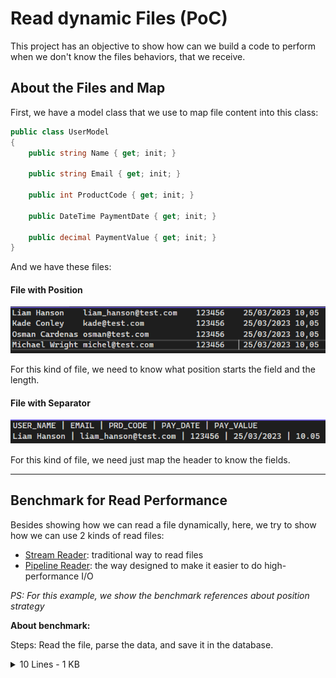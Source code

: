 # Read dynamic Files (PoC)

This project has an objective to show how can we build a code to perform when we don't know the files behaviors, that we receive.

## About the Files and Map

First, we have a model class that we use to map file content into this class:

```csharp
public class UserModel
{
    public string Name { get; init; }

    public string Email { get; init; }

    public int ProductCode { get; init; }

    public DateTime PaymentDate { get; init; }

    public decimal PaymentValue { get; init; }
}
```

And we have these files:

#### File with Position

![Position Files](https://raw.githubusercontent.com/alexalvess/poc-read-dynamic-file/main/.assets/img/position-file-sample.png)

For this kind of file, we need to know what position starts the field and the length.

#### File with Separator

![Separator Files](https://github.com/alexalvess/poc-read-dynamic-file/blob/main/.assets/img/separator-file-sample.png?raw=true)

For this kind of file, we need just map the header to know the fields.

---

## Benchmark for Read Performance

Besides showing how we can read a file dynamically, here, we try to show how we can use 2 kinds of read files:
* [Stream Reader](https://learn.microsoft.com/en-us/dotnet/api/system.io.stream?view=net-7.0): traditional way to read files
* [Pipeline Reader](https://learn.microsoft.com/en-us/dotnet/standard/io/pipelines): the way designed to make it easier to do high-performance I/O

_PS: For this example, we show the benchmark references about position strategy_

**About benchmark:**

Steps: Read the file, parse the data, and save it in the database.

<details>
<summary>10 Lines - 1 KB</summary>
    <table>
        <thead>
            <tr>
        	    <th>Strategy</th>
                <th>Mean</th>
                <th>Error</th>
                <th>Op/s</th>
            </tr>
        </thead>
        <tbody>
            <tr>
                <td>Stream</td>
                <td>275.1 ms</td>
                <td>NA</td>
                <td>3.635</td>
            </tr>
            <tr style="background: #bfffcb">
                <td>Pipe</td>
                <td>259.6 ms</td>
                <td>NA</td>
                <td>3.852</td>
            </tr>
        </tbody>
    </table>
</details>